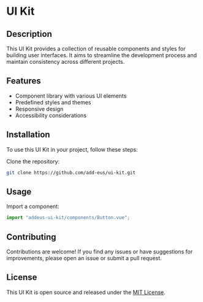 # UI Kit

## Description

This UI Kit provides a collection of reusable components and styles for building user interfaces. It aims to streamline the development process and maintain consistency across different projects.

## Features

- Component library with various UI elements
- Predefined styles and themes
- Responsive design
- Accessibility considerations

## Installation

To use this UI Kit in your project, follow these steps:

Clone the repository:

```bash
git clone https://github.com/add-eus/ui-kit.git
```

## Usage

Import a component:

```ts
import "addeus-ui-kit/components/Button.vue";
```

## Contributing

Contributions are welcome! If you find any issues or have suggestions for improvements, please open an issue or submit a pull request.

## License

This UI Kit is open source and released under the [MIT License](LICENSE).
